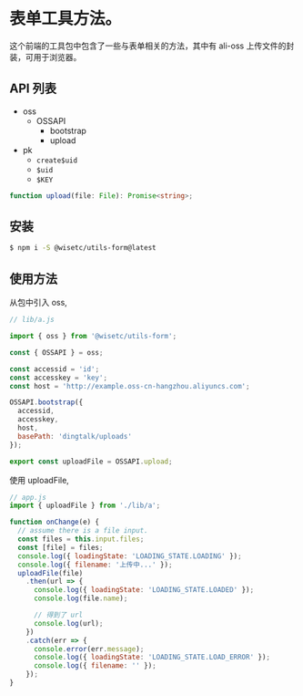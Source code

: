 # 表单工具方法。

这个前端的工具包中包含了一些与表单相关的方法，其中有 ali-oss 上传文件的封装，可用于浏览器。

## API 列表

- oss
  - OSSAPI
    - bootstrap
    - upload
- pk
  - `create$uid`
  - `$uid`
  - `$KEY`

```ts
function upload(file: File): Promise<string>;
```

## 安装

```bash
$ npm i -S @wisetc/utils-form@latest
```

## 使用方法

从包中引入 oss,

```js
// lib/a.js

import { oss } from '@wisetc/utils-form';

const { OSSAPI } = oss;

const accessid = 'id';
const accesskey = 'key';
const host = 'http://example.oss-cn-hangzhou.aliyuncs.com';

OSSAPI.bootstrap({
  accessid,
  accesskey,
  host,
  basePath: 'dingtalk/uploads'
});

export const uploadFile = OSSAPI.upload;
```

使用 uploadFile,

```js
// app.js
import { uploadFile } from './lib/a';

function onChange(e) {
  // assume there is a file input.
  const files = this.input.files;
  const [file] = files;
  console.log({ loadingState: 'LOADING_STATE.LOADING' });
  console.log({ filename: '上传中...' });
  uploadFile(file)
    .then(url => {
      console.log({ loadingState: 'LOADING_STATE.LOADED' });
      console.log(file.name);

      // 得到了 url
      console.log(url);
    })
    .catch(err => {
      console.error(err.message);
      console.log({ loadingState: 'LOADING_STATE.LOAD_ERROR' });
      console.log({ filename: '' });
    });
}
```
